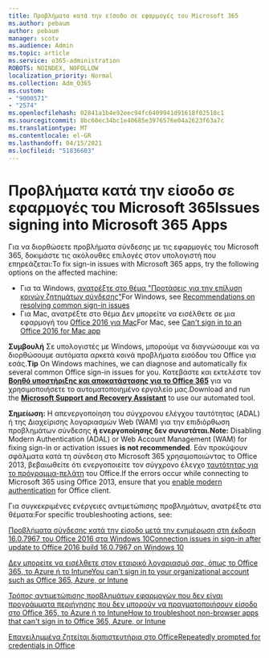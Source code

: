 ```yaml
---
title: Προβλήματα κατά την είσοδο σε εφαρμογές του Microsoft 365
ms.author: pebaum
author: pebaum
manager: scotv
ms.audience: Admin
ms.topic: article
ms.service: o365-administration
ROBOTS: NOINDEX, NOFOLLOW
localization_priority: Normal
ms.collection: Adm_O365
ms.custom:
- "9000571"
- "2574"
ms.openlocfilehash: 02841a1b4e92eec94fc6409941d91618f02518c1
ms.sourcegitcommit: 8bc60ec34bc1e40685e3976576e04a2623f63a7c
ms.translationtype: MT
ms.contentlocale: el-GR
ms.lasthandoff: 04/15/2021
ms.locfileid: "51836603"
---
```

# <a name="issues-signing-into-microsoft-365-apps"></a><span data-ttu-id="e3e78-102">Προβλήματα κατά την είσοδο σε εφαρμογές του Microsoft 365</span><span class="sxs-lookup"><span data-stu-id="e3e78-102">Issues signing into Microsoft 365 Apps</span></span>

<span data-ttu-id="e3e78-103">Για να διορθώσετε προβλήματα σύνδεσης με τις εφαρμογές του Microsoft 365, δοκιμάστε τις ακόλουθες επιλογές στον υπολογιστή που επηρεάζεται:</span><span class="sxs-lookup"><span data-stu-id="e3e78-103">To fix sign-in issues with Microsoft 365 apps, try the following options on the affected machine:</span></span>  

- <span data-ttu-id="e3e78-104">Για τα Windows, [ανατρέξτε στο θέμα "Προτάσεις για την επίλυση κοινών ζητημάτων σύνδεσης"](https://docs.microsoft.com/office365/troubleshoot/administration/disabling-adal-wam-not-recommended#recommendations-on-resolving-common-sign-in-issues)</span><span class="sxs-lookup"><span data-stu-id="e3e78-104">For Windows, see [Recommendations on resolving common sign-in issues](https://docs.microsoft.com/office365/troubleshoot/administration/disabling-adal-wam-not-recommended#recommendations-on-resolving-common-sign-in-issues)</span></span>
- <span data-ttu-id="e3e78-105">Για Mac, ανατρέξτε στο θέμα Δεν μπορείτε να εισέλθετε σε μια εφαρμογή του  [Office 2016 για Mac](https://docs.microsoft.com/office365/troubleshoot/authentication/sign-in-to-office-2016-for-mac-fail)</span><span class="sxs-lookup"><span data-stu-id="e3e78-105">For Mac, see  [Can't sign in to an Office 2016 for Mac app](https://docs.microsoft.com/office365/troubleshoot/authentication/sign-in-to-office-2016-for-mac-fail)</span></span>

<span data-ttu-id="e3e78-106">**Συμβουλή** Σε υπολογιστές με Windows, μπορούμε να διαγνώσουμε και να διορθώσουμε αυτόματα αρκετά κοινά προβλήματα εισόδου του Office για εσάς.</span><span class="sxs-lookup"><span data-stu-id="e3e78-106">**Tip** On Windows machines, we can diagnose and automatically fix several common Office sign-in issues for you.</span></span> <span data-ttu-id="e3e78-107">Κατεβάστε και εκτελέστε τον **[Βοηθό υποστήριξης και αποκατάστασης για το Office 365](https://aka.ms/SaRA-OfficeSignInScenario)** για να χρησιμοποιήσετε το αυτοματοποιημένο εργαλείο μας.</span><span class="sxs-lookup"><span data-stu-id="e3e78-107">Download and run the  **[Microsoft Support and Recovery Assistant](https://aka.ms/SaRA-OfficeSignInScenario)** to use our automated tool.</span></span>

<span data-ttu-id="e3e78-108">**Σημείωση:** Η απενεργοποίηση του σύγχρονου ελέγχου ταυτότητας (ADAL) ή της Διαχείρισης λογαριασμών Web (WAM) για την επιδιόρθωση προβλημάτων σύνδεσης **ή ενεργοποίησης δεν συνιστάται.**</span><span class="sxs-lookup"><span data-stu-id="e3e78-108">**Note:** Disabling Modern Authentication (ADAL) or Web Account Management (WAM) for fixing sign-in or activation issues  **is not recommended**.</span></span> <span data-ttu-id="e3e78-109">Εάν προκύψουν σφάλματα κατά τη σύνδεση στο Microsoft 365 χρησιμοποιώντας το Office 2013, βεβαιωθείτε ότι ενεργοποιείτε τον σύγχρονο έλεγχο [ταυτότητας για το πρόγραμμα-πελάτη](https://docs.microsoft.com/microsoft-365/admin/security-and-compliance/enable-modern-authentication)  του Office.</span><span class="sxs-lookup"><span data-stu-id="e3e78-109">If the errors occur while connecting to Microsoft 365 using Office 2013, ensure that you [enable modern authentication](https://docs.microsoft.com/microsoft-365/admin/security-and-compliance/enable-modern-authentication)  for Office client.</span></span>

<span data-ttu-id="e3e78-110">Για συγκεκριμένες ενέργειες αντιμετώπισης προβλημάτων, ανατρέξτε στα θέματα:</span><span class="sxs-lookup"><span data-stu-id="e3e78-110">For specific troubleshooting actions, see:</span></span>

[<span data-ttu-id="e3e78-111">Προβλήματα σύνδεσης κατά την είσοδο μετά την ενημέρωση στη έκδοση 16.0.7967 του Office 2016 στα Windows 10</span><span class="sxs-lookup"><span data-stu-id="e3e78-111">Connection issues in sign-in after update to Office 2016 build 16.0.7967 on Windows 10</span></span>](https://docs.microsoft.com/office365/troubleshoot/administration/connection-issue-when-sign-in-office-2016)  

[<span data-ttu-id="e3e78-112">Δεν μπορείτε να εισέλθετε στον εταιρικό λογαριασμό σας, όπως το Office 365, το Azure ή το Intune</span><span class="sxs-lookup"><span data-stu-id="e3e78-112">You can't sign in to your organizational account such as Office 365, Azure, or Intune</span></span>](https://docs.microsoft.com/office365/troubleshoot/authentication/sign-in-to-office-365-azure-intune)

[<span data-ttu-id="e3e78-113">Τρόπος αντιμετώπισης προβλημάτων εφαρμογών που δεν είναι προγράμματα περιήγησης που δεν μπορούν να πραγματοποιήσουν είσοδο στο Office 365, το Azure ή το Intune</span><span class="sxs-lookup"><span data-stu-id="e3e78-113">How to troubleshoot non-browser apps that can't sign in to Office 365, Azure, or Intune</span></span>](https://support.office.com/article/how-to-troubleshoot-non-browser-apps-that-can-t-sign-in-to-office-365-azure-or-intune-3ba1b268-66f6-462c-b0e5-070f5c2603c1?ui=en-US&rs=en-US&ad=US)

[<span data-ttu-id="e3e78-114">Επανειλημμένα ζητείται διαπιστευτήρια στο Office</span><span class="sxs-lookup"><span data-stu-id="e3e78-114">Repeatedly prompted for credentials in Office</span></span>](https://docs.microsoft.com/office365/troubleshoot/authentication/access-denied-when-connect-to-office-365)
